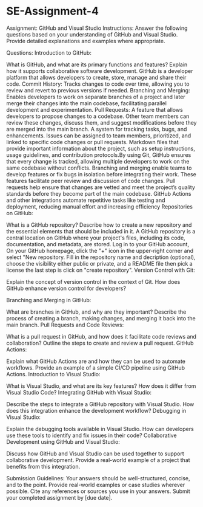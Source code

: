 # SE-Assignment-4
Assignment: GitHub and Visual Studio
Instructions:
Answer the following questions based on your understanding of GitHub and Visual Studio. Provide detailed explanations and examples where appropriate.

Questions:
Introduction to GitHub:

What is GitHub, and what are its primary functions and features? Explain how it supports collaborative software development.
GitHub is a developer platform that allows developers to create, store, manage and share their code. Commit History: Tracks changes to code over time, allowing you to review and revert to previous versions if needed. Branching and Merging: Enables developers to work on separate branches of a project and later merge their changes into the main codebase, facilitating parallel development and experimentation. Pull Requests: A feature that allows developers to propose changes to a codebase. Other team members can review these changes, discuss them, and suggest modifications before they are merged into the main branch. A system for tracking tasks, bugs, and enhancements. Issues can be assigned to team members, prioritized, and linked to specific code changes or pull requests. Markdown files that provide important information about the project, such as setup instructions, usage guidelines, and contribution protocols.By using Git, GitHub ensures that every change is tracked, allowing multiple developers to work on the same codebase without conflicts. Branching and merging enable teams to develop features or fix bugs in isolation before integrating their work. These features facilitate peer review and discussion of code changes. Pull requests help ensure that changes are vetted and meet the project’s quality standards before they become part of the main codebase. GitHub Actions and other integrations automate repetitive tasks like testing and deployment, reducing manual effort and increasing efficiency
Repositories on GitHub:

What is a GitHub repository? Describe how to create a new repository and the essential elements that should be included in it.
A GitHub repository is a central location on GitHub where your project's files, including its code, documentation, and metadata, are stored. Log in to your GitHub account, On your GitHub homepage, click the "+" icon in the upper-right corner and select "New repository. Fill in the repository name and decription (optional), choose the visibility either public or private, and a README file then pick a license the last step is click on "create repository".
Version Control with Git:

Explain the concept of version control in the context of Git. How does GitHub enhance version control for developers?

Branching and Merging in GitHub:

What are branches in GitHub, and why are they important? Describe the process of creating a branch, making changes, and merging it back into the main branch.
Pull Requests and Code Reviews:

What is a pull request in GitHub, and how does it facilitate code reviews and collaboration? Outline the steps to create and review a pull request.
GitHub Actions:

Explain what GitHub Actions are and how they can be used to automate workflows. Provide an example of a simple CI/CD pipeline using GitHub Actions.
Introduction to Visual Studio:

What is Visual Studio, and what are its key features? How does it differ from Visual Studio Code?
Integrating GitHub with Visual Studio:

Describe the steps to integrate a GitHub repository with Visual Studio. How does this integration enhance the development workflow?
Debugging in Visual Studio:

Explain the debugging tools available in Visual Studio. How can developers use these tools to identify and fix issues in their code?
Collaborative Development using GitHub and Visual Studio:

Discuss how GitHub and Visual Studio can be used together to support collaborative development. Provide a real-world example of a project that benefits from this integration.


Submission Guidelines:
Your answers should be well-structured, concise, and to the point.
Provide real-world examples or case studies wherever possible.
Cite any references or sources you use in your answers.
Submit your completed assignment by [due date].
